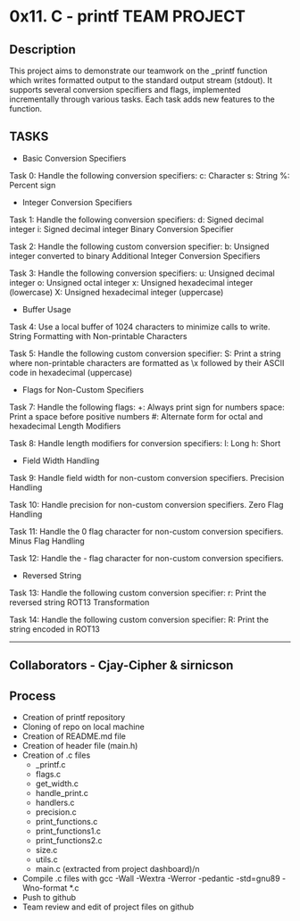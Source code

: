 # 0x11. C - printf TEAM PROJECT

## Description
This project aims to demonstrate our teamwork on the _printf function which writes formatted output to the standard output stream (stdout). It supports several conversion specifiers and flags, implemented incrementally through various tasks. Each task adds new features to the function.

## TASKS


- Basic Conversion Specifiers

Task 0: Handle the following conversion specifiers:
c: Character
s: String
%: Percent sign


- Integer Conversion Specifiers

Task 1: Handle the following conversion specifiers:
d: Signed decimal integer
i: Signed decimal integer
Binary Conversion Specifier

Task 2: Handle the following custom conversion specifier:
b: Unsigned integer converted to binary
Additional Integer Conversion Specifiers

Task 3: Handle the following conversion specifiers:
u: Unsigned decimal integer
o: Unsigned octal integer
x: Unsigned hexadecimal integer (lowercase)
X: Unsigned hexadecimal integer (uppercase)


- Buffer Usage

Task 4: Use a local buffer of 1024 characters to minimize calls to write.
String Formatting with Non-printable Characters

Task 5: Handle the following custom conversion specifier:
S: Print a string where non-printable characters are formatted as \x followed by their ASCII code in hexadecimal (uppercase)


- Flags for Non-Custom Specifiers

Task 7: Handle the following flags:
+: Always print sign for numbers
space: Print a space before positive numbers
#: Alternate form for octal and hexadecimal
Length Modifiers

Task 8: Handle length modifiers for conversion specifiers:
l: Long
h: Short


- Field Width Handling

Task 9: Handle field width for non-custom conversion specifiers.
Precision Handling

Task 10: Handle precision for non-custom conversion specifiers.
Zero Flag Handling

Task 11: Handle the 0 flag character for non-custom conversion specifiers.
Minus Flag Handling

Task 12: Handle the - flag character for non-custom conversion specifiers.


- Reversed String

Task 13: Handle the following custom conversion specifier:
r: Print the reversed string
ROT13 Transformation

Task 14: Handle the following custom conversion specifier:
R: Print the string encoded in ROT13


--------------------------------------------------------------------


## Collaborators - Cjay-Cipher & sirnicson

## Process
- Creation of printf repository
- Cloning of repo on local machine
- Creation of README.md file
- Creation of header file (main.h)
- Creation of .c files
  - _printf.c
  - flags.c
  - get_width.c
  - handle_print.c
  - handlers.c
  - precision.c
  - print_functions.c
  - print_functions1.c
  - print_functions2.c
  - size.c
  - utils.c
  - main.c (extracted from project dashboard)/n
- Compile .c files with gcc -Wall -Wextra -Werror -pedantic -std=gnu89 -Wno-format *.c
- Push to github
- Team review and edit of project files on github
